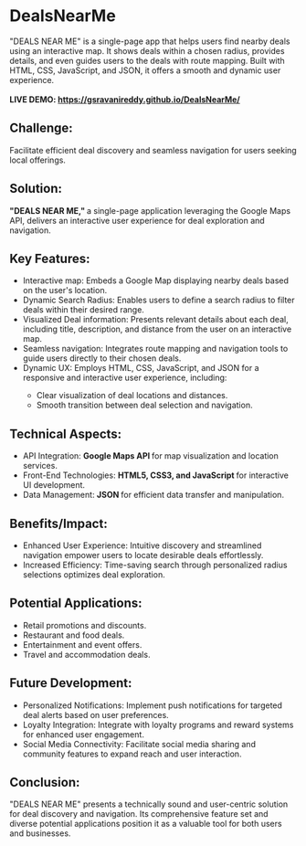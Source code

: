 # DealsNearMe
"DEALS NEAR ME" is a single-page app that helps users find nearby deals using an interactive map. It shows deals within a chosen radius, provides details, and even guides users to the deals with route mapping. Built with HTML, CSS, JavaScript, and JSON, it offers a smooth and dynamic user experience.
<br/>
<br/>
<b> LIVE DEMO: https://gsravanireddy.github.io/DealsNearMe/ </b>

## Challenge: 
Facilitate efficient deal discovery and seamless navigation for users seeking local offerings.

## Solution: 
<b> "DEALS NEAR ME," </b> a single-page application leveraging the Google Maps API, delivers an interactive user experience for deal exploration and navigation.

## Key Features:
<ul>
<li> Interactive map: Embeds a Google Map displaying nearby deals based on the user's location. </li>
<li>Dynamic Search Radius: Enables users to define a search radius to filter deals within their desired range. </li>
<li> Visualized Deal information: Presents relevant details about each deal, including title, description, and distance from the user on an interactive map. </li>
<li> Seamless navigation: Integrates route mapping and navigation tools to guide users directly to their chosen deals. </li>
<li> Dynamic UX: Employs HTML, CSS, JavaScript, and JSON for a responsive and interactive user experience, including: </li>
<ul>
	<li>Clear visualization of deal locations and distances.</li>
	<li>Smooth transition between deal selection and navigation. </li>
</ul></ul>

## Technical Aspects:
<ul>
<li> API Integration: <b> Google Maps API </b> for map visualization and location services.</li>
<li> Front-End Technologies: <b> HTML5, CSS3, and JavaScript </b> for interactive UI development. </li>
<li> Data Management: <b> JSON </b> for efficient data transfer and manipulation.</li>
</ul>

## Benefits/Impact:
<ul>
<li>Enhanced User Experience: Intuitive discovery and streamlined navigation empower users to locate desirable deals effortlessly. </li>
<li>Increased Efficiency: Time-saving search through personalized radius selections optimizes deal exploration.</li>
</ul>

## Potential Applications:
<ul>
<li>Retail promotions and discounts.</li>
<li>Restaurant and food deals.</li>
<li>Entertainment and event offers.</li>
<li>Travel and accommodation deals.</li>
</ul>

## Future Development:
<ul>
<li>Personalized Notifications: Implement push notifications for targeted deal alerts based on user preferences.</li>
<li>Loyalty Integration: Integrate with loyalty programs and reward systems for enhanced user engagement.</li>
<li>Social Media Connectivity: Facilitate social media sharing and community features to expand reach and user interaction.</li>
</ul>

## Conclusion:

"DEALS NEAR ME" presents a technically sound and user-centric solution for deal discovery and navigation. 
Its comprehensive feature set and diverse potential applications position it as a valuable tool for both users and businesses. 
